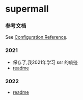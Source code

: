 # supermall
### 参考文档 
See [Configuration Reference](https://cli.vuejs.org/config/).

### 2021
- 保存了,我2021年学习 ssr 的痕迹
- [readme](./2021/readme.md)

### 2022
- [readme](./2022/readme.md)